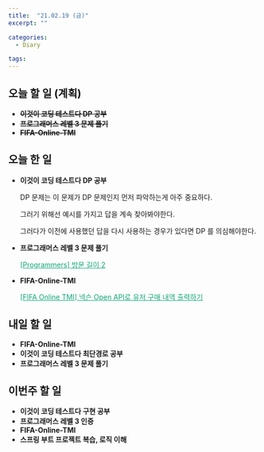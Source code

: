 ```yaml
---
title:  "21.02.19 (금)"
excerpt: ""

categories:
  - Diary

tags:
---
```


## 오늘 할 일 (계획)

- ~~**이것이 코딩 테스트다 DP 공부**~~
- **~~프로그래머스 레벨 3 문제 풀기~~**
- ~~**FIFA-Online-TMI**~~


## 오늘 한 일

- **이것이 코딩 테스트다 DP 공부**

  DP 문제는 이 문제가 DP 문제인지 먼저 파악하는게 아주 중요하다.

  그러기 위해선 예시를 가지고 답을 계속 찾아봐야한다.

  그러다가 이전에 사용했던 답을 다시 사용하는 경우가 있다면 DP 를 의심해야한다.

- **프로그래머스 레벨 3 문제 풀기**

  <a href="https://nam-ki-bok.github.io/quiz/Quiz_Distance/" style="color:#0FA678">[Programmers] 방문 길이 2</a>

- **FIFA-Online-TMI**

  <a href="https://nam-ki-bok.github.io/spring/MatchTypeInServer/" style="color:#0FA678">[FIFA Online TMI] 넥슨 Open API로 유저 구매 내역 출력하기</a>


##  내일 할 일

- **FIFA-Online-TMI**
- **이것이 코딩 테스트다 최단경로 공부**
- **프로그래머스 레벨 3 문제 풀기**

## 이번주 할 일

- **이것이 코딩 테스트다 구현 공부**
- **프로그래머스 레벨 3 인증**
- **FIFA-Online-TMI**
- **스프링 부트 프로젝트 복습, 로직 이해**

<br>

